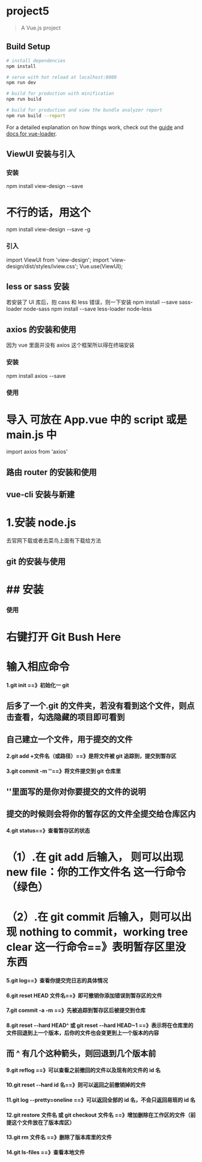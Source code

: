 # project5

> A Vue.js project

## Build Setup

```bash
# install dependencies
npm install

# serve with hot reload at localhost:8080
npm run dev

# build for production with minification
npm run build

# build for production and view the bundle analyzer report
npm run build --report
```

For a detailed explanation on how things work, check out the [guide](http://vuejs-templates.github.io/webpack/) and [docs for vue-loader](http://vuejs.github.io/vue-loader).

## ViewUI 安装与引入

### 安装

npm install view-design --save

# 不行的话，用这个

npm install view-design --save -g

### 引入

import ViewUI from 'view-design';
import 'view-design/dist/styles/iview.css';
Vue.use(ViewUI);

## less or sass 安装

若安装了 UI 库后，抱 cass 和 less 错误，则一下安装
npm install --save sass-loader node-sass
npm install --save less-loader node-less

## axios 的安装和使用

因为 vue 里面并没有 axios 这个框架所以得在终端安装

### 安装

npm install axios --save

### 使用

# 导入 可放在 App.vue 中的 script 或是 main.js 中

import axios from 'axios'

## 路由 router 的安装和使用

## vue-cli 安装与新建

# 1.安装 node.js

去官网下载或者去菜鸟上面有下载给方法

## git 的安装与使用

# ## 安装

### 使用

# 右键打开 Git Bush Here

# 输入相应命令

#### 1.git init ==》初始化一 git

## 后多了一个.git 的文件夹，若没有看到这个文件，则点击查看，勾选隐藏的项目即可看到

## 自己建立一个文件，用于提交的文件

#### 2.git add +文件名（或路径）==》是将文件被 git 追踪到，提交到暂存区

#### 3.git commit -m ''==》将文件提交到 git 仓库里

## ''里面写的是你对你要提交的文件的说明

## 提交的时候则会将你的暂存区的文件全提交给仓库区内

#### 4.git status==》查看暂存区的状态

# （1）.在 git add 后输入， 则可以出现 new file：你的工作文件名 这一行命令（绿色）

# （2）.在 git commit 后输入，则可以出现 nothing to commit，working tree clear 这一行命令==》表明暂存区里没东西

#### 5.git log==》查看你提交完日志的具体情况

#### 6.git reset HEAD 文件名==》即可撤销你添加错误到暂存区的文件

#### 7.git commit -a -m ==》先被追踪到暂存区后被提交到仓库

#### 8.git reset --hard HEAD^ 或 git reset --hard HEAD~1 ==》表示将在仓库里的文件回退到上一个版本，后你的文件也会变更到上一个版本的内容

## 而 ^ 有几个这种箭头，则回退到几个版本前

#### 9.git reflog ==》可以查看之前撤回的文件以及现有的文件的 id 名

#### 10.git reset --hard id 名==》则可以返回之前撤销掉的文件

#### 11.git log --pretty=oneline ==》可以返回全部的 id 名，不会只返回易班的 id 名

#### 12.git restore 文件名 或 git checkout 文件名 ==》增加删除在工作区的文件（前提这个文件放在了版本库区）

#### 13.git rm 文件名 ==》删除了版本库里的文件

#### 14.git ls-files ==》查看本地文件
